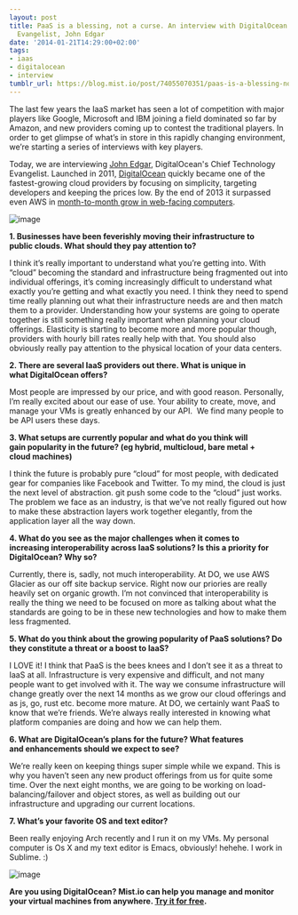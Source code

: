 ```yaml
---
layout: post
title: PaaS is a blessing, not a curse. An interview with DigitalOcean’s Chief Technology
  Evangelist, John Edgar
date: '2014-01-21T14:29:00+02:00'
tags:
- iaas
- digitalocean
- interview
tumblr_url: https://blog.mist.io/post/74055070351/paas-is-a-blessing-not-a-curse-an-interview-with
---
```

The last few years the IaaS market has seen a lot of competition with major players like Google, Microsoft and IBM joining a field dominated so far by Amazon, and new providers coming up to contest the traditional players.&nbsp;In order to get glimpse of what’s in store in this rapidly changing environment, we’re starting a series of interviews with key players.

Today, we are interviewing [John Edgar](https://twitter.com/jedgar), DigitalOcean's&nbsp;Chief Technology Evangelist.&nbsp;Launched in 2011, [DigitalOcean](https://www.digitalocean.com/) quickly became one of the fastest-growing cloud providers by focusing on simplicity, targeting developers and keeping the prices low. By the end of 2013 it surpassed even AWS in [month-to-month grow in web-facing computers](http://venturebeat.com/2013/12/24/digitaloceans-cloud-surpasses-amazon-web-services-in-one-category/).&nbsp;

![image](/images/tumblr-images/tumblr_inline_mzr3ygVx6w1rgqrs8.jpg)

**1. Businesses have been feverishly moving their infrastructure to public&nbsp;clouds. What should they pay attention to?**

I think it’s really important to understand what you’re getting into. With “cloud” becoming the standard and infrastructure being fragmented out into individual offerings, it’s coming increasingly difficult to understand what exactly you’re getting and what exactly you need. I think they need to spend time really planning out what their infrastructure needs are and then match them to a provider. Understanding how your systems are going to operate together is still something really important when planning your cloud offerings. Elasticity is starting to become more and more popular though, providers with hourly bill rates really help with that. You should also obviously really pay attention to the physical location of your data centers.

**2. There are several IaaS providers out there. What is unique in what&nbsp;DigitalOcean offers?**

Most people are impressed by our price, and with good reason. Personally, I’m really excited about our ease of use. Your ability to create, move, and manage your VMs is greatly enhanced by our API. &nbsp;We find many people to be API users these days.

**3. What setups are currently popular and what do you think will gain&nbsp;popularity in the future? (eg hybrid, multicloud, bare metal + cloud&nbsp;machines)**

I think the future is probably pure “cloud” for most people, with dedicated gear for companies like Facebook and Twitter. To my mind, the cloud is just the next level of abstraction. git push some code to the “cloud” just works. The problem we face as an industry, is that we’ve not really figured out how to make these abstraction layers work together elegantly, from the application layer all the way down.

**4. What do you see as the major challenges when it comes to increasing&nbsp;interoperability across IaaS solutions? Is this a priority for DigitalOcean? Why so?**

Currently, there is, sadly, not much interoperability. At DO, we use AWS Glacier as our off site backup service. Right now our priories are really heavily set on organic growth. I’m not convinced that interoperability is really the thing we need to be focused on more as talking about what the standards are going to be in these new technologies and how to make them less fragmented.

**5. What do you think about the growing popularity of PaaS solutions?&nbsp;Do they constitute a threat or a boost to IaaS?**

I LOVE it! I think that PaaS is the bees knees and I don’t see it as a threat to IaaS at all. Infrastructure is very expensive and difficult, and not many people want to get involved with it. The way we consume infrastructure will change greatly over the next 14 months as we grow our cloud offerings and as js, go, rust etc. become more mature. At DO, we certainly want PaaS to know that we’re friends. We’re always really interested in knowing what platform companies are doing and how we can help them.

**6. What are DigitalOcean’s plans for the future? What features and&nbsp;enhancements should we expect to see?**

We’re really keen on keeping things super simple while we expand. This is why you haven’t seen any new product offerings from us for quite some time. Over the next eight months, we are going to be working on load-balancing/failover and object stores, as well as building out our infrastructure and upgrading our current locations.

**7. What’s your favorite OS and text editor?**

Been really enjoying Arch recently and I run it on my VMs. My personal computer is Os X and my text editor is Emacs, obviously! hehehe. I work in Sublime. :)

![image](/images/tumblr-images/tumblr_inline_mzr3zyq4u11rgqrs8.png)

**Are you using DigitalOcean? Mist.io can help you manage and monitor your virtual machines from anywhere. [Try it for free](https://mist.io).**

